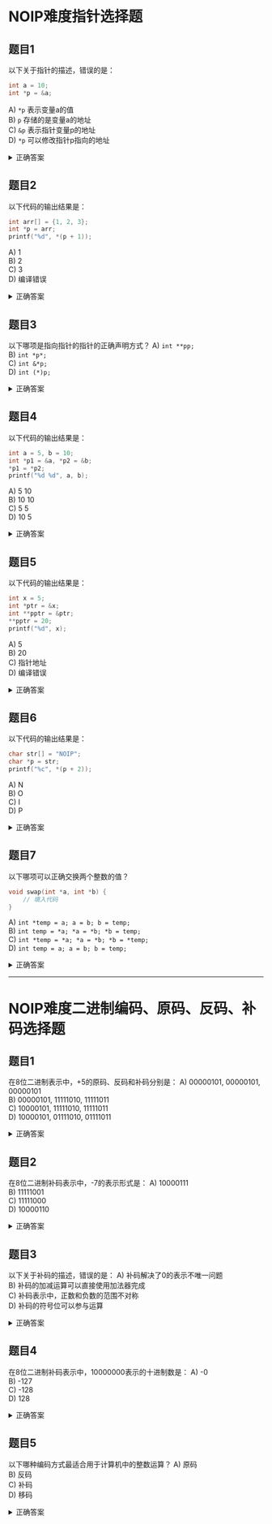 # NOIP难度指针选择题

## 题目1
以下关于指针的描述，错误的是：
```c
int a = 10;
int *p = &a;
```
A) `*p` 表示变量a的值  
B) `p` 存储的是变量a的地址  
C) `&p` 表示指针变量p的地址  
D) `*p` 可以修改指针p指向的地址  

<details>
<summary>正确答案</summary>
D) `*p` 可以修改指针p指向的地址  
解析：`*p` 表示解引用，可以修改a的值，但不能修改p指向的地址。要修改p指向的地址，应该直接对p赋值。
</details>

## 题目2
以下代码的输出结果是：
```c
int arr[] = {1, 2, 3};
int *p = arr;
printf("%d", *(p + 1));
```
A) 1  
B) 2  
C) 3  
D) 编译错误  

<details>
<summary>正确答案</summary>
B) 2  
解析：p指向数组首元素，p+1指向第二个元素，解引用得到2。
</details>

## 题目3
以下哪项是指向指针的指针的正确声明方式？
A) `int **pp;`  
B) `int *p*;`  
C) `int &*p;`  
D) `int (*)p;`  

<details>
<summary>正确答案</summary>
A) `int **pp;`  
解析：指向指针的指针需要使用两个星号声明。
</details>

## 题目4
以下代码的输出结果是：
```c
int a = 5, b = 10;
int *p1 = &a, *p2 = &b;
*p1 = *p2;
printf("%d %d", a, b);
```
A) 5 10  
B) 10 10  
C) 5 5  
D) 10 5  

<details>
<summary>正确答案</summary>
B) 10 10  
解析：`*p1 = *p2` 将b的值赋给了a，所以a变为10，b保持不变。
</details>

## 题目5
以下代码的输出结果是：
```c
int x = 5;
int *ptr = &x;
int **pptr = &ptr;
**pptr = 20;
printf("%d", x);
```
A) 5  
B) 20  
C) 指针地址  
D) 编译错误  

<details>
<summary>正确答案</summary>
B) 20  
解析：通过双重指针`**pptr`修改了x的值，最终x变为20。
</details>

## 题目6
以下代码的输出结果是：
```c
char str[] = "NOIP";
char *p = str;
printf("%c", *(p + 2));
```
A) N  
B) O  
C) I  
D) P  

<details>
<summary>正确答案</summary>
C) I  
解析：p指向字符串首字符，p+2指向第三个字符'I'。
</details>

## 题目7
以下哪项可以正确交换两个整数的值？
```c
void swap(int *a, int *b) {
    // 填入代码
}
```
A) `int *temp = a; a = b; b = temp;`  
B) `int temp = *a; *a = *b; *b = temp;`  
C) `int *temp = *a; *a = *b; *b = *temp;`  
D) `int temp = a; a = b; b = temp;`  

<details>
<summary>正确答案</summary>
B) `int temp = *a; *a = *b; *b = temp;`  
解析：需要通过指针解引用来交换实际变量的值，而不是交换指针本身。
</details>

---

# NOIP难度二进制编码、原码、反码、补码选择题

## 题目1
在8位二进制表示中，+5的原码、反码和补码分别是：
A) 00000101, 00000101, 00000101  
B) 00000101, 11111010, 11111011  
C) 10000101, 11111010, 11111011  
D) 10000101, 01111010, 01111011  

<details>
<summary>正确答案</summary>
A) 00000101, 00000101, 00000101  
解析：正数的原码、反码和补码都相同，最高位为符号位0表示正数。
</details>

## 题目2
在8位二进制补码表示中，-7的表示形式是：
A) 10000111  
B) 11111001  
C) 11111000  
D) 10000110  

<details>
<summary>正确答案</summary>
B) 11111001  
解析：+7的原码是00000111，反码是11111000，补码是反码加1得到11111001。
</details>

## 题目3
以下关于补码的描述，错误的是：
A) 补码解决了0的表示不唯一问题  
B) 补码的加减运算可以直接使用加法器完成  
C) 补码表示中，正数和负数的范围不对称  
D) 补码的符号位可以参与运算  

<details>
<summary>正确答案</summary>
C) 补码表示中，正数和负数的范围不对称  
解析：补码表示中，负数比正数多一个（如8位补码范围是-128~127），这是正确的特性，不是错误描述。
</details>

## 题目4
在8位二进制补码表示中，10000000表示的十进制数是：
A) -0  
B) -127  
C) -128  
D) 128  

<details>
<summary>正确答案</summary>
C) -128  
解析：8位补码中10000000表示-128，这是补码表示的特殊情况。
</details>

## 题目5
以下哪种编码方式最适合用于计算机中的整数运算？
A) 原码  
B) 反码  
C) 补码  
D) 移码  

<details>
<summary>正确答案</summary>
C) 补码  
解析：补码统一了加减法运算，解决了0的表示不唯一问题，是现代计算机整数运算的标准表示方法。
</details>

